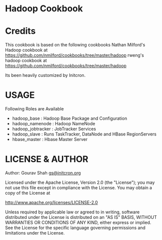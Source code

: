 Hadoop Cookbook
===============

Credits
===============

This cookbook is based on the following cookbooks 
Nathan Milford's Hadoop cookbook at https://github.com/nmilford/cookbooks/tree/master/hadoop
rweng's hadoop cookbook at https://github.com/nmilford/cookbooks/tree/master/hadoop

Its been heavily customized by Initcron. 

USAGE
=====

Following Roles are Available 


  - hadoop_base       : Hadoop Base Package and Configuration
  - hadoop_namenode   : Hadoop NameNode 
  - hadoop_jobtracker : JobTracker Services
  - hadoop_slave      : Runs TaskTracker, DataNode and HBase RegionServers
  - hbase_master      : Hbase Master Server
  


LICENSE & AUTHOR
================

Author: Gourav Shah <gs@initcron.org> 


Licensed under the Apache License, Version 2.0 (the "License");
you may not use this file except in compliance with the License.
You may obtain a copy of the License at

<http://www.apache.org/licenses/LICENSE-2.0>

Unless required by applicable law or agreed to in writing, software
distributed under the License is distributed on an "AS IS" BASIS,
WITHOUT WARRANTIES OR CONDITIONS OF ANY KIND, either express or implied.
See the License for the specific language governing permissions and
limitations under the License.

